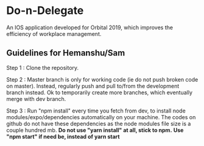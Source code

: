 # Do-n-Delegate
An IOS application developed for Orbital 2019, which improves the efficiency of workplace management.

## Guidelines for Hemanshu/Sam
Step 1 : Clone the repository.

Step 2 : Master branch is only for working code (ie do not push broken code on master). Instead, regularly push and pull                to/from the development branch instead. Ok to temporarily create more branches, which eventually merge with dev                branch.

Step 3 : Run "npm install" every time you fetch from dev, to install node modules/expo/dependencies automatically on your              machine. The codes on github do not have these dependencies as the node modules file size is a couple hundred mb.              __Do not use "yarn install" at all, stick to npm.__
         __Use "npm start" if need be, instead of yarn start__
